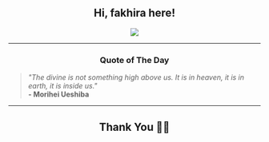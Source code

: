 <h2 align="center"> Hi, fakhira here!</h2>

<p align="center">
<a href="https://github.com/fakhiralkda" alt="github streak"><img src="https://dvst-streak.herokuapp.com/?user=fakhiralkda&theme=tokyonight&fire=DD472C"></a>
</p>

<hr>
<h3 align="center">Quote of The Day</h3>
<p align="center">
<blockquote>
<i>"The divine is not something high above us. It is in heaven, it is in earth, it is inside us."</i>
<br>
<b>- Morihei Ueshiba</b>
</blockquote>
</p>


<hr>
<h2 align="center">Thank You 🙏🏼</h2>
